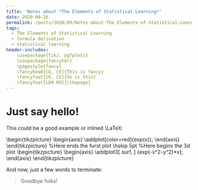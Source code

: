 ```yaml
---
title: 'Notes about *The Elements of Statistical Learning*'
date: 2020-09-26
permalink: /posts/2020/09/Notes-about-The Elements-of-Statistical-Learning/
tags:
  - The Elements of Statistical Learning
  - formula derivation
  - statistical learning
header-includes:
    \usepackage{tikz, pgfplots}
    \usepackage{fancyhdr}
    \pagestyle{fancy}
    \fancyhead[CO, CE]{This is fancy}
    \fancyfoot[CO, CE]{So is this}
    \fancyfoot[LEM RO]{\thepage}
---
```


Just say hello!
===============

This could be a good example or inlined \LaTeX:

\begin{tikzpicture}
\begin{axis}
\addplot[color=red]{exp(x)};
\end{axis}
\end{tikzpicture}
%Here ends the furst plot
\hskip 5pt
%Here begins the 3d plot
\begin{tikzpicture}
\begin{axis}
\addplot3[
    surf,
]
{exp(-x^2-y^2)*x};
\end{axis}
\end{tikzpicture}

And now, just a few words to terminate:

> Goodbye folks!